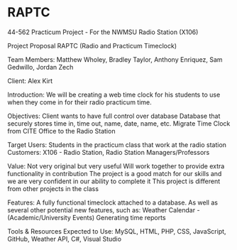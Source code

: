 # RAPTC
44-562 Practicum Project - For the NWMSU Radio Station (X106)


Project Proposal
RAPTC (Radio and Practicum Timeclock)
 
Team Members: Matthew Wholey, Bradley Taylor, Anthony Enriquez, Sam Gedwillo, Jordan Zech 
 
 Client: Alex Kirt

Introduction: We will be creating a web time clock for his students to use when they come in for their radio practicum time.
 
Objectives:
Client wants to have full control over database
Database that securely stores time in, time out, name, date, name, etc.
Migrate Time Clock from CITE Office to the Radio Station  

Target 
Users: Students in the practicum class that work at the radio station
Customers: X106 - Radio Station, Radio Station Managers/Professors

Value: 
Not very original but very useful
Will work together to provide extra functionality in contribution
The project is a good match for our skills and we are very confident in our ability to complete it
This project is different from other projects in the class

Features: 
A fully functional timeclock attached to a database. As well as several other potential new features, such as:
Weather
Calendar - (Academic/University Events) 
Generating time reports


Tools & Resources Expected to Use: 
MySQL, HTML, PHP, CSS, JavaScript, GitHub, Weather API, C#, Visual Studio
